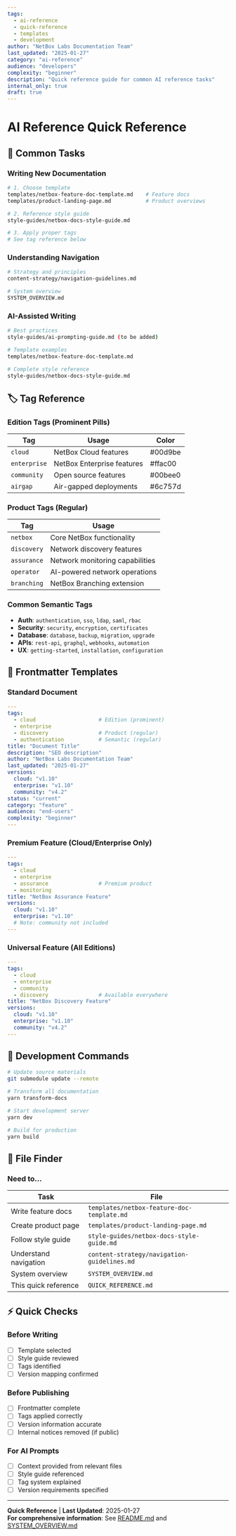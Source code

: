 ```yaml
---
tags:
  - ai-reference
  - quick-reference
  - templates
  - development
author: "NetBox Labs Documentation Team"
last_updated: "2025-01-27"
category: "ai-reference"
audience: "developers"
complexity: "beginner"
description: "Quick reference guide for common AI reference tasks"
internal_only: true
draft: true
---
```


# AI Reference Quick Reference

## 🚀 Common Tasks

### Writing New Documentation
```bash
# 1. Choose template
templates/netbox-feature-doc-template.md    # Feature docs
templates/product-landing-page.md           # Product overviews

# 2. Reference style guide
style-guides/netbox-docs-style-guide.md

# 3. Apply proper tags
# See tag reference below
```

### Understanding Navigation
```bash
# Strategy and principles
content-strategy/navigation-guidelines.md

# System overview
SYSTEM_OVERVIEW.md
```

### AI-Assisted Writing
```bash
# Best practices
style-guides/ai-prompting-guide.md (to be added)

# Template examples
templates/netbox-feature-doc-template.md

# Complete style reference
style-guides/netbox-docs-style-guide.md
```

## 🏷️ Tag Reference

### Edition Tags (Prominent Pills)
| Tag | Usage | Color |
|-----|-------|-------|
| `cloud` | NetBox Cloud features | #00d9be |
| `enterprise` | NetBox Enterprise features | #ffac00 |
| `community` | Open source features | #00bee0 |
| `airgap` | Air-gapped deployments | #6c757d |

### Product Tags (Regular)
| Tag | Usage |
|-----|-------|
| `netbox` | Core NetBox functionality |
| `discovery` | Network discovery features |
| `assurance` | Network monitoring capabilities |
| `operator` | AI-powered network operations |
| `branching` | NetBox Branching extension |

### Common Semantic Tags
- **Auth**: `authentication`, `sso`, `ldap`, `saml`, `rbac`
- **Security**: `security`, `encryption`, `certificates`
- **Database**: `database`, `backup`, `migration`, `upgrade`
- **APIs**: `rest-api`, `graphql`, `webhooks`, `automation`
- **UX**: `getting-started`, `installation`, `configuration`

## 🎨 Frontmatter Templates

### Standard Document
```yaml
---
tags:
  - cloud                    # Edition (prominent)
  - enterprise
  - discovery                # Product (regular)
  - authentication           # Semantic (regular)
title: "Document Title"
description: "SEO description"
author: "NetBox Labs Documentation Team"
last_updated: "2025-01-27"
versions:
  cloud: "v1.10"
  enterprise: "v1.10"
  community: "v4.2"
status: "current"
category: "feature"
audience: "end-users"
complexity: "beginner"
---
```

### Premium Feature (Cloud/Enterprise Only)
```yaml
---
tags:
  - cloud
  - enterprise
  - assurance                # Premium product
  - monitoring
title: "NetBox Assurance Feature"
versions:
  cloud: "v1.10"
  enterprise: "v1.10"
  # Note: community not included
---
```

### Universal Feature (All Editions)
```yaml
---
tags:
  - cloud
  - enterprise
  - community
  - discovery                # Available everywhere
title: "NetBox Discovery Feature"
versions:
  cloud: "v1.10"
  enterprise: "v1.10"
  community: "v4.2"
---
```

## 🔧 Development Commands

```bash
# Update source materials
git submodule update --remote

# Transform all documentation
yarn transform-docs

# Start development server
yarn dev

# Build for production
yarn build
```

## 📁 File Finder

### Need to...
| Task | File |
|------|------|
| Write feature docs | `templates/netbox-feature-doc-template.md` |
| Create product page | `templates/product-landing-page.md` |
| Follow style guide | `style-guides/netbox-docs-style-guide.md` |
| Understand navigation | `content-strategy/navigation-guidelines.md` |
| System overview | `SYSTEM_OVERVIEW.md` |
| This quick reference | `QUICK_REFERENCE.md` |

## ⚡ Quick Checks

### Before Writing
- [ ] Template selected
- [ ] Style guide reviewed
- [ ] Tags identified
- [ ] Version mapping confirmed

### Before Publishing
- [ ] Frontmatter complete
- [ ] Tags applied correctly
- [ ] Version information accurate
- [ ] Internal notices removed (if public)

### For AI Prompts
- [ ] Context provided from relevant files
- [ ] Style guide referenced
- [ ] Tag system explained
- [ ] Version requirements specified

---

**Quick Reference** | **Last Updated**: 2025-01-27  
**For comprehensive information**: See [README.md](./README.md) and [SYSTEM_OVERVIEW.md](./SYSTEM_OVERVIEW.md) 